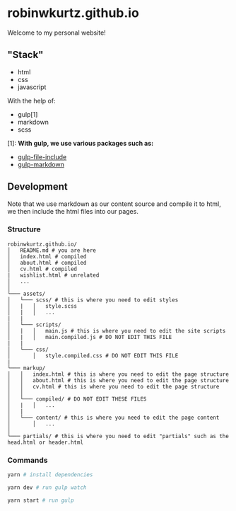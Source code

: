 # robinwkurtz.github.io

Welcome to my personal website!

## "Stack"

- html
- css
- javascript

With the help of:
- gulp[1]
- markdown
- scss


[1]: **With gulp, we use various packages such as:**
- [gulp-file-include](https://github.com/haoxins/gulp-file-include)
- [gulp-markdown](https://github.com/sindresorhus/gulp-markdown)

## Development

Note that we use markdown as our content source and compile it to html, we then include the html files into our pages.

### Structure

```
robinwkurtz.github.io/
│   README.md # you are here
│   index.html # compiled
│   about.html # compiled
│   cv.html # compiled
|   wishlist.html # unrelated
│   ...
│
└─── assets/
│   └─── scss/ # this is where you need to edit styles
│   |   │   style.scss
│   |   │   ...
|   |
│   └─── scripts/
│   |   │   main.js # this is where you need to edit the site scripts
│   |   │   main.compiled.js # DO NOT EDIT THIS FILE
|   | 
│   └─── css/
│       │   style.compiled.css # DO NOT EDIT THIS FILE
| 
└─── markup/
│   │   index.html # this is where you need to edit the page structure
│   │   about.html # this is where you need to edit the page structure
│   │   cv.html # this is where you need to edit the page structure
│   │
│   └─── compiled/ # DO NOT EDIT THESE FILES
│   |   │   ...
│   |
│   └─── content/ # this is where you need to edit the page content
│       │   ...
│  
└─── partials/ # this is where you need to edit "partials" such as the head.html or header.html
```

### Commands

```bash
yarn # install dependencies

yarn dev # run gulp watch

yarn start # run gulp 
```
